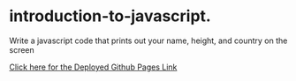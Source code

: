 # introduction-to-javascript.


Write a javascript code that prints out your name, height, and country on the screen

[Click here for the Deployed Github Pages Link](https://topisteronyango.github.io/introduction-to-javascript/)
